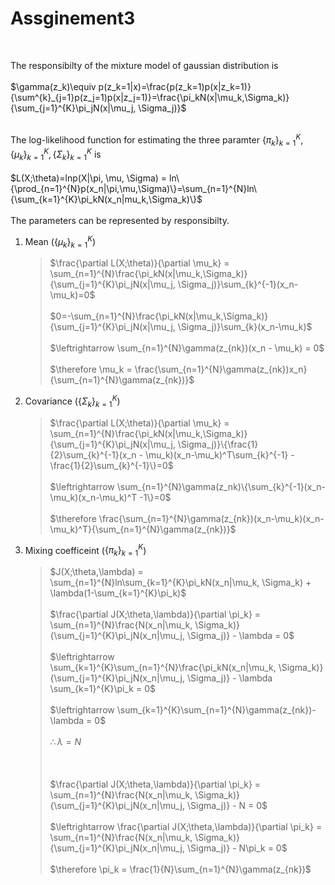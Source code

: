 # Assginement3
<br>

The responsibilty of the mixture model of gaussian distribution is<br><br>
$\gamma(z_k)\equiv p(z_k=1|x)=\frac{p(z_k=1)p(x|z_k=1)}{\sum^{k}_{j=1}p(z_j=1)p(x|z_j=1)}=\frac{\pi_kN(x|\mu_k,\Sigma_k)}{\sum_{j=1}^{K}\pi_jN(x|\mu_j, \Sigma_j)}$ <br><br>

The log-likelihood function for estimating the three paramter 
$\{\pi_k\}_{k=1}^{K},\, \{\mu_k\}_{k=1}^{K}, \, \{\Sigma_k\}_{k=1}^{K}$ is <br><br>
$L(X;\theta)=lnp(X|\pi, \mu, \Sigma) = ln\{\prod_{n=1}^{N}p(x_n|\pi,\mu,\Sigma)\}=\sum_{n=1}^{N}ln\{\sum_{k=1}^{K}\pi_kN(x_n|mu_k,\Sigma_k)\}$
<br><br>
The parameters can be represented by responsibilty.<br>
1. Mean ($\{\mu_k\}_{k=1}^{K}$)
   >$\frac{\partial L(X;\theta)}{\partial \mu_k} = \sum_{n=1}^{N}\frac{\pi_kN(x|\mu_k,\Sigma_k)}{\sum_{j=1}^{K}\pi_jN(x|\mu_j, \Sigma_j)}\sum_{k}^{-1}(x_n-\mu_k)=0$<br><br>
   $0=-\sum_{n=1}^{N}\frac{\pi_kN(x|\mu_k,\Sigma_k)}{\sum_{j=1}^{K}\pi_jN(x|\mu_j, \Sigma_j)}\sum_{k}(x_n-\mu_k)$<br><br>
   $\leftrightarrow \sum_{n=1}^{N}\gamma(z_{nk})(x_n - \mu_k) = 0$<br><br>
   $\therefore \mu_k = \frac{\sum_{n=1}^{N}\gamma(z_{nk})x_n}{\sum_{n=1}^{N}\gamma(z_{nk})}$

2. Covariance ($\{\Sigma_k\}_{k=1}^{K}$)
    > $\frac{\partial L(X;\theta)}{\partial \mu_k} = \sum_{n=1}^{N}\frac{\pi_kN(x|\mu_k,\Sigma_k)}{\sum_{j=1}^{K}\pi_jN(x|\mu_j, \Sigma_j)}\{\frac{1}{2}\sum_{k}^{-1}(x_n - \mu_k)(x_n-\mu_k)^T\sum_{k}^{-1} - \frac{1}{2}\sum_{k}^{-1}\}=0$<br><br>
    $\leftrightarrow \sum_{n=1}^{N}\gamma(z_nk)\{\sum_{k}^{-1}(x_n-\mu_k)(x_n-\mu_k)^T -1\}=0$<br><br>
    $\therefore \frac{\sum_{n=1}^{N}\gamma(z_{nk})(x_n-\mu_k)(x_n-\mu_k)^T}{\sum_{n=1}^{N}\gamma(z_{nk})}$

3. Mixing coefficeint ($\{\pi_k\}_{k=1}^{K}$)
    > $J(X;\theta,\lambda) = \sum_{n=1}^{N}ln\sum_{k=1}^{K}\pi_kN(x_n|\mu_k, \Sigma_k) + \lambda(1-\sum_{k=1}^{K}\pi_k)$<br><br>
    $\frac{\partial J(X;\theta,\lambda)}{\partial \pi_k} = \sum_{n=1}^{N}\frac{N(x_n|\mu_k, \Sigma_k)}{\sum_{j=1}^{K}\pi_jN(x_n|\mu_j, \Sigma_j)} - \lambda = 0$ <br><br>
    $\leftrightarrow \sum_{k=1}^{K}\sum_{n=1}^{N}\frac{\pi_kN(x_n|\mu_k, \Sigma_k)}{\sum_{j=1}^{K}\pi_jN(x_n|\mu_j, \Sigma_j)} - \lambda \sum_{k=1}^{K}\pi_k = 0$<br><br>
    $\leftrightarrow \sum_{k=1}^{K}\sum_{n=1}^{N}\gamma(z_{nk})-\lambda = 0$
    <br><br>
    $\therefore \lambda = N$
    <br><br><br><br>
    $\frac{\partial J(X;\theta,\lambda)}{\partial \pi_k} = \sum_{n=1}^{N}\frac{N(x_n|\mu_k, \Sigma_k)}{\sum_{j=1}^{K}\pi_jN(x_n|\mu_j, \Sigma_j)} - N = 0$<br><br>
    $\leftrightarrow \frac{\partial J(X;\theta,\lambda)}{\partial \pi_k} = \sum_{n=1}^{N}\frac{N(x_n|\mu_k, \Sigma_k)}{\sum_{j=1}^{K}\pi_jN(x_n|\mu_j, \Sigma_j)} - N\pi_k = 0$
    <br><br>
    $\therefore \pi_k = \frac{1}{N}\sum_{n=1}^{N}\gamma(z_{nk})$

    

<script type="text/javascript" src="http://cdn.mathjax.org/mathjax/latest/MathJax.js?config=TeX-AMS-MML_HTMLorMML"></script>
<script type="text/x-mathjax-config"> MathJax.Hub.Config({ tex2jax: {inlineMath: [['$', '$']]}, messageStyle: "none" });</script>

